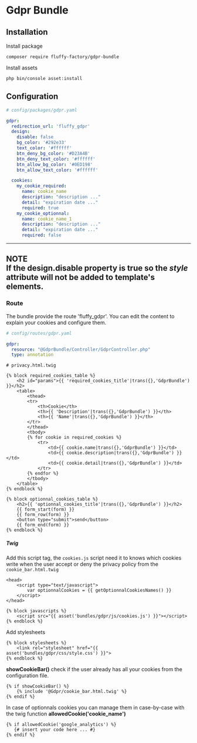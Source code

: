 # Gdpr Bundle

## Installation

Install package
```
composer require fluffy-factory/gdpr-bundle
```

Install assets
```
php bin/console asset:install
```

## Configuration
```yaml
# config/packages/gdpr.yaml

gdpr:
  redirection_url: 'fluffy_gdpr'
  design:
    disable: false
    bg_color: '#292e33'
    text_color: '#ffffff'
    btn_deny_bg_color: '#D23A4B'
    btn_deny_text_color: '#ffffff'
    btn_allow_bg_color: '#0ED198'
    btn_allow_text_color: '#ffffff'

  cookies:
    my_cookie_required:
      name: cookie_name
      description: "description ..."
      detail: "expiration date ..."
      required: true
    my_cookie_optionnal:
      name: cookie_name_1
      description: "description ..."
      detail: "expiration date ..."
      required: false
```

---
**NOTE**  
If the design.disable property is true so the *style* attribute will not be added to template's elements.
---

### Route
The bundle provide the route 'fluffy_gdpr'. You can edit the content to explain your cookies and configure them.

```yaml
# config/routes/gdpr.yaml

gdpr:
  resource: "@GdprBundle/Controller/GdprController.php"
  type: annotation
```

```twig
# privacy.html.twig

{% block required_cookies_table %}
    <h2 id="params">{{ 'required_cookies_title'|trans({},'GdprBundle') }}</h2>
    <table>
        <thead>
        <tr>
            <th>Cookie</th>
            <th>{{ 'Description'|trans({},'GdprBundle') }}</th>
            <th>{{ 'Name'|trans({},'GdprBundle') }}</th>
        </tr>
        </thead>
        <tbody>
        {% for cookie in required_cookies %}
            <tr>
                <td>{{ cookie.name|trans({},'GdprBundle') }}</td>
                <td>{{ cookie.description|trans({},'GdprBundle') }}</td>
                <td>{{ cookie.detail|trans({},'GdprBundle') }}</td>
            </tr>
        {% endfor %}
        </tbody>
    </table>
{% endblock %}

{% block optionnal_cookies_table %}
    <h2>{{ 'optionnal_cookies_title'|trans({},'GdprBundle') }}</h2>
    {{ form_start(form) }}
    {{ form_row(form) }}
    <button type="submit">send</button>
    {{ form_end(form) }}
{% endblock %}
```

##### Twig  
Add this script tag, the `cookies.js` script need it to knows which cookies write when the user accept or deny the privacy policy from the `cookie_bar.html.twig`
```twig
<head>
    <script type="text/javascript">
        var optionnalCookies = {{ getOptionnalCookiesNames() }}
    </script>
</head>

{% block javascripts %}
    <script src="{{ asset('bundles/gdpr/js/cookies.js') }}"></script>
{% endblock %}
```

Add stylesheets
```twig
{% block stylesheets %}
    <link rel="stylesheet" href="{{ asset('bundles/gdpr/css/style.css') }}">
{% endblock %}
```

**showCookieBar()** check if the user already has all your cookies from the configuration file.
```twig
{% if showCookieBar() %}
    {% include '@Gdpr/cookie_bar.html.twig' %}
{% endif %}
```

In case of optionnals cookies you can manage them in case-by-case with the twig function **allowedCookie('cookie_name')**
```twig
{% if allowedCookie('google_analytics') %}
   {# insert your code here ... #}
{% endif %}
```
